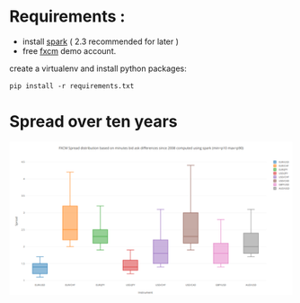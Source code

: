 # Requirements :

- install [spark](https://spark.apache.org/) ( 2.3 recommended for later ) 
- free [fxcm](https://www.fxcm.com) demo account.

create a virtualenv and install python packages:

```console
pip install -r requirements.txt
```

# Spread over ten years

![spreads](img/quantiles_spread.png)